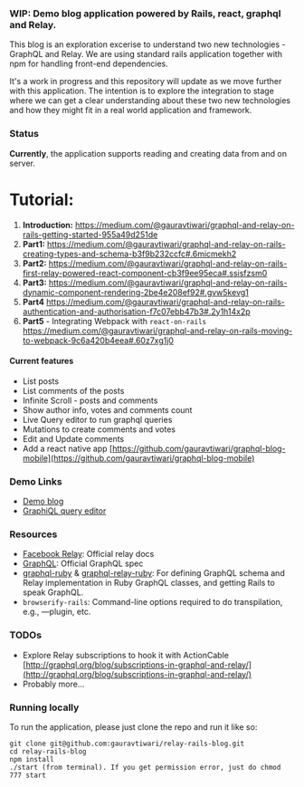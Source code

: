 ### WIP: Demo blog application powered by Rails, react, graphql and Relay.

This blog is an exploration excerise to understand two new technologies - GraphQL and Relay. We are using standard rails application together with npm for handling front-end dependencies.

It's a work in progress and this repository will update as we move further with this application. The intention is to explore the integration to stage where we can get a clear understanding about these two new technologies and how they might fit in a real world application and framework.

### Status

**Currently**, the application supports reading and creating data from and on server.

# Tutorial:
1. **Introduction:** https://medium.com/@gauravtiwari/graphql-and-relay-on-rails-getting-started-955a49d251de
2. **Part1:** https://medium.com/@gauravtiwari/graphql-and-relay-on-rails-creating-types-and-schema-b3f9b232ccfc#.6micmekh2
2. **Part2:**
https://medium.com/@gauravtiwari/graphql-and-relay-on-rails-first-relay-powered-react-component-cb3f9ee95eca#.ssisfzsm0
3. **Part3:**
https://medium.com/@gauravtiwari/graphql-and-relay-on-rails-dynamic-component-rendering-2be4e208ef92#.gvw5kevg1
4. **Part4**
https://medium.com/@gauravtiwari/graphql-and-relay-on-rails-authentication-and-authorisation-f7c07ebb47b3#.2y1h14x2p
4. **Part5** - Integrating Webpack with `react-on-rails`
https://medium.com/@gauravtiwari/graphql-and-relay-on-rails-moving-to-webpack-9c6a420b4eea#.60z7xg1j0

#### Current features
* List posts
* List comments of the posts
* Infinite Scroll - posts and comments
* Show author info, votes and comments count
* Live Query editor to run graphql queries
* Mutations to create comments and votes
* Edit and Update comments
* Add a react native app [https://github.com/gauravtiwari/graphql-blog-mobile](https://github.com/gauravtiwari/graphql-blog-mobile)

### Demo Links
* [Demo blog](https://relay-rails-blog.herokuapp.com/)
* [GraphiQL query editor](https://relay-rails-blog.herokuapp.com/editor)

### Resources

* [Facebook Relay](https://facebook.github.io/relay/): Official relay docs
* [GraphQL](http://facebook.github.io/graphql/): Official GraphQL spec
* [graphql-ruby](https://github.com/rmosolgo/graphql-ruby) & [graphql-relay-ruby](https://github.com/rmosolgo/graphql-relay-ruby): For defining GraphQL schema and Relay implementation in Ruby GraphQL classes, and getting Rails to speak GraphQL.
* ```browserify-rails```: Command-line options required to do transpilation, e.g., —plugin, etc.

### TODOs
* Explore Relay subscriptions to hook it with ActionCable [http://graphql.org/blog/subscriptions-in-graphql-and-relay/](http://graphql.org/blog/subscriptions-in-graphql-and-relay/)
* Probably more...

### Running locally
To run the application, please just clone the repo and run it like so:

```
git clone git@github.com:gauravtiwari/relay-rails-blog.git
cd relay-rails-blog
npm install
./start (from terminal). If you get permission error, just do chmod 777 start
```
